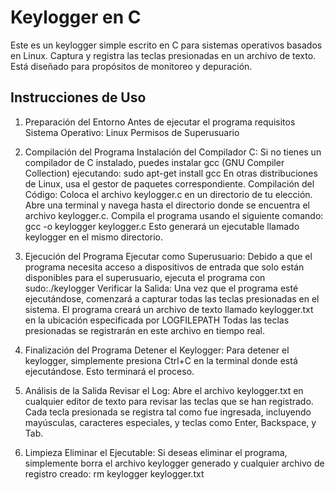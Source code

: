 # Keylogger en C

Este es un keylogger simple escrito en C para sistemas operativos basados en Linux. Captura y registra las teclas presionadas en un archivo de texto. Está diseñado para propósitos de monitoreo y depuración.

## Instrucciones de Uso

  1. Preparación del Entorno
    Antes de ejecutar el programa requisitos
    Sistema Operativo: Linux 
    Permisos de Superusuario

  2. Compilación del Programa
      Instalación del Compilador C:
      Si no tienes un compilador de C instalado, puedes instalar gcc (GNU Compiler Collection) ejecutando: sudo apt-get install gcc
      En otras distribuciones de Linux, usa el gestor de paquetes correspondiente.
      Compilación del Código:
      Coloca el archivo keylogger.c en un directorio de tu elección.
      Abre una terminal y navega hasta el directorio donde se encuentra el archivo keylogger.c.
      Compila el programa usando el siguiente comando: gcc -o keylogger keylogger.c
      Esto generará un ejecutable llamado keylogger en el mismo directorio.
  
  3. Ejecución del Programa
       Ejecutar como Superusuario:
       Debido a que el programa necesita acceso a dispositivos de entrada que solo están disponibles para el superusuario, ejecuta el programa con sudo:./keylogger
       Verificar la Salida:
       Una vez que el programa esté ejecutándose, comenzará a capturar todas las teclas presionadas en el sistema.
       El programa creará un archivo de texto llamado keylogger.txt en la ubicación especificada por LOGFILEPATH 
       Todas las teclas presionadas se registrarán en este archivo en tiempo real.
  
  4. Finalización del Programa
      Detener el Keylogger:
      Para detener el keylogger, simplemente presiona Ctrl+C en la terminal donde está ejecutándose. Esto terminará el proceso.
  
  5. Análisis de la Salida
      Revisar el Log:
      Abre el archivo keylogger.txt en cualquier editor de texto para revisar las teclas que se han registrado.
      Cada tecla presionada se registra tal como fue ingresada, incluyendo mayúsculas, caracteres especiales, y teclas como Enter, Backspace, y Tab.
  
  6. Limpieza
      Eliminar el Ejecutable:
      Si deseas eliminar el programa, simplemente borra el archivo keylogger generado y cualquier archivo de registro creado: rm keylogger keylogger.txt
     
